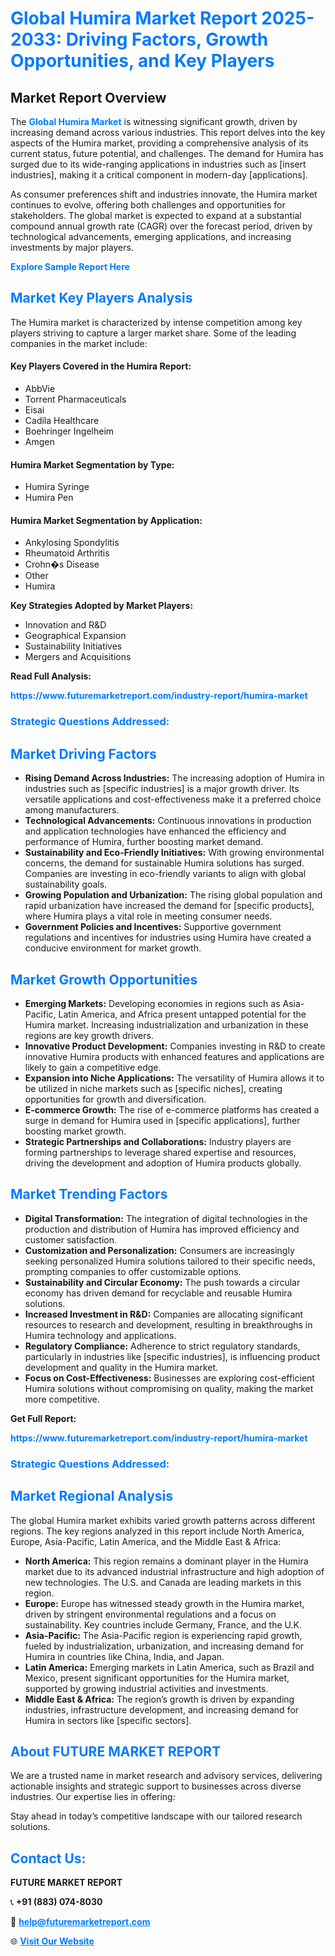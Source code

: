 <h1 style="color: #007BFF;">Global Humira Market Report 2025-2033: Driving Factors, Growth Opportunities, and Key Players</h1>

<section id="overview">
<h2>Market Report Overview</h2>
<p>The <a href="https://www.futuremarketreport.com/industry-report/humira-market" style="color: #007BFF; text-decoration: none;"><strong>Global Humira Market</strong></a> is witnessing significant growth, driven by increasing demand across various industries. This report delves into the key aspects of the Humira market, providing a comprehensive analysis of its current status, future potential, and challenges. The demand for Humira has surged due to its wide-ranging applications in industries such as [insert industries], making it a critical component in modern-day [applications].</p>
<p>As consumer preferences shift and industries innovate, the Humira market continues to evolve, offering both challenges and opportunities for stakeholders. The global market is expected to expand at a substantial compound annual growth rate (CAGR) over the forecast period, driven by technological advancements, emerging applications, and increasing investments by major players.</p>
</section>

<section id="overview">
<p><a href="https://www.futuremarketreport.com/request-sample/reportId=121901" style="color: #007BFF; text-decoration: none;"><strong>Explore Sample Report Here</strong></a></p>
</section>

<section id="key-players">
<h2 style="color: #007BFF;">Market Key Players Analysis</h2>
<p>The Humira market is characterized by intense competition among key players striving to capture a larger market share. Some of the leading companies in the market include:</p>
<h4>Key Players Covered in the Humira Report:</h4>
<ul><li>AbbVie</li><li>Torrent Pharmaceuticals</li><li>Eisai</li><li>Cadila Healthcare</li><li>Boehringer Ingelheim</li><li>Amgen</li></ul>
<h4>Humira Market Segmentation by Type:</h4>
<ul><li>Humira Syringe</li><li>Humira Pen</li></ul>

<h4>Humira Market Segmentation by Application:</h4>
<ul><li>Ankylosing Spondylitis</li><li>Rheumatoid Arthritis</li><li>Crohn�s Disease</li><li>Other</li><li>Humira</li></ul>
<p><strong>Key Strategies Adopted by Market Players:</strong></p>
<ul>
<li>Innovation and R&D</li>
<li>Geographical Expansion</li>
<li>Sustainability Initiatives</li>
<li>Mergers and Acquisitions</li>
</ul>
</section>

<section>
<p><strong>Read Full Analysis: </strong></p><a href="https://www.futuremarketreport.com/industry-report/humira-market" style="color: #007BFF; text-decoration: none;"><strong>https://www.futuremarketreport.com/industry-report/humira-market</strong></a>
<h3 style="color: #007BFF;">Strategic Questions Addressed:</h3>
</section>

<section id="driving-factors">
<h2 style="color: #007BFF;">Market Driving Factors</h2>
<ul>
<li><strong>Rising Demand Across Industries:</strong> The increasing adoption of Humira in industries such as [specific industries] is a major growth driver. Its versatile applications and cost-effectiveness make it a preferred choice among manufacturers.</li>
<li><strong>Technological Advancements:</strong> Continuous innovations in production and application technologies have enhanced the efficiency and performance of Humira, further boosting market demand.</li>
<li><strong>Sustainability and Eco-Friendly Initiatives:</strong> With growing environmental concerns, the demand for sustainable Humira solutions has surged. Companies are investing in eco-friendly variants to align with global sustainability goals.</li>
<li><strong>Growing Population and Urbanization:</strong> The rising global population and rapid urbanization have increased the demand for [specific products], where Humira plays a vital role in meeting consumer needs.</li>
<li><strong>Government Policies and Incentives:</strong> Supportive government regulations and incentives for industries using Humira have created a conducive environment for market growth.</li>
</ul>
</section>

<section id="growth-opportunities">
<h2 style="color: #007BFF;">Market Growth Opportunities</h2>
<ul>
<li><strong>Emerging Markets:</strong> Developing economies in regions such as Asia-Pacific, Latin America, and Africa present untapped potential for the Humira market. Increasing industrialization and urbanization in these regions are key growth drivers.</li>
<li><strong>Innovative Product Development:</strong> Companies investing in R&D to create innovative Humira products with enhanced features and applications are likely to gain a competitive edge.</li>
<li><strong>Expansion into Niche Applications:</strong> The versatility of Humira allows it to be utilized in niche markets such as [specific niches], creating opportunities for growth and diversification.</li>
<li><strong>E-commerce Growth:</strong> The rise of e-commerce platforms has created a surge in demand for Humira used in [specific applications], further boosting market growth.</li>
<li><strong>Strategic Partnerships and Collaborations:</strong> Industry players are forming partnerships to leverage shared expertise and resources, driving the development and adoption of Humira products globally.</li>
</ul>
</section>

<section id="trending-factors">
<h2 style="color: #007BFF;">Market Trending Factors</h2>
<ul>
<li><strong>Digital Transformation:</strong> The integration of digital technologies in the production and distribution of Humira has improved efficiency and customer satisfaction.</li>
<li><strong>Customization and Personalization:</strong> Consumers are increasingly seeking personalized Humira solutions tailored to their specific needs, prompting companies to offer customizable options.</li>
<li><strong>Sustainability and Circular Economy:</strong> The push towards a circular economy has driven demand for recyclable and reusable Humira solutions.</li>
<li><strong>Increased Investment in R&D:</strong> Companies are allocating significant resources to research and development, resulting in breakthroughs in Humira technology and applications.</li>
<li><strong>Regulatory Compliance:</strong> Adherence to strict regulatory standards, particularly in industries like [specific industries], is influencing product development and quality in the Humira market.</li>
<li><strong>Focus on Cost-Effectiveness:</strong> Businesses are exploring cost-efficient Humira solutions without compromising on quality, making the market more competitive.</li>
</ul>
</section>

<section>
<p><strong>Get Full Report: </strong></p><a href="https://www.futuremarketreport.com/industry-report/humira-market" style="color: #007BFF; text-decoration: none;"><strong>https://www.futuremarketreport.com/industry-report/humira-market</strong></a>
<h3 style="color: #007BFF;">Strategic Questions Addressed:</h3>
</section>


<section id="regional-analysis">
<h2 style="color: #007BFF;">Market Regional Analysis</h2>
<p>The global Humira market exhibits varied growth patterns across different regions. The key regions analyzed in this report include North America, Europe, Asia-Pacific, Latin America, and the Middle East & Africa:</p>
<ul>
<li><strong>North America:</strong> This region remains a dominant player in the Humira market due to its advanced industrial infrastructure and high adoption of new technologies. The U.S. and Canada are leading markets in this region.</li>
<li><strong>Europe:</strong> Europe has witnessed steady growth in the Humira market, driven by stringent environmental regulations and a focus on sustainability. Key countries include Germany, France, and the U.K.</li>
<li><strong>Asia-Pacific:</strong> The Asia-Pacific region is experiencing rapid growth, fueled by industrialization, urbanization, and increasing demand for Humira in countries like China, India, and Japan.</li>
<li><strong>Latin America:</strong> Emerging markets in Latin America, such as Brazil and Mexico, present significant opportunities for the Humira market, supported by growing industrial activities and investments.</li>
<li><strong>Middle East & Africa:</strong> The region’s growth is driven by expanding industries, infrastructure development, and increasing demand for Humira in sectors like [specific sectors].</li>
</ul>
</section>

<footer>
<h2 style="color: #007BFF;">About FUTURE MARKET REPORT</h2>
<p>We are a trusted name in market research and advisory services, delivering actionable insights and strategic support to businesses across diverse industries. Our expertise lies in offering:</p>

<p>Stay ahead in today’s competitive landscape with our tailored research solutions.</p>

<h2 style="color: #007BFF;">Contact Us:</h2>
<p><strong>FUTURE MARKET REPORT</strong></p>
<p>📞 <strong>+91 (883) 074-8030</strong></p>
<p>📧 <strong><a href="mailto:help@futuremarketreport.com" style="color: #007BFF;">help@futuremarketreport.com</a></strong></p>
<p>🌐 <strong><a href="https://www.futuremarketreport.com/" style="color: #007BFF;">Visit Our Website</a></strong></p>
</footer>